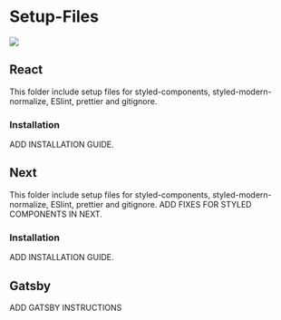 # Setup-Files
<img src="https://media.giphy.com/media/yEMONcnJvnDRS/giphy.gif"/>

## React
This folder include setup files for styled-components, styled-modern-normalize, ESlint, prettier and gitignore.

### Installation
ADD INSTALLATION GUIDE.

## Next
This folder include setup files for styled-components, styled-modern-normalize, ESlint, prettier and gitignore.
ADD FIXES FOR STYLED COMPONENTS IN NEXT.

### Installation
ADD INSTALLATION GUIDE.

## Gatsby
ADD GATSBY INSTRUCTIONS
